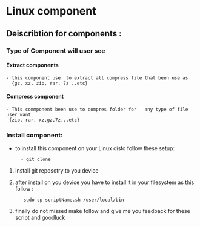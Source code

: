 # Linux component

## Deiscribtion for components :

### Type of Component will user see

#### Extract components

    - this component use  to extract all compress file that been use as
      {gz, xz. zip, rar. 7z ..etc}

#### Compress component

    - This commponent been use to compres folder for   any type of file user want
     {zip, rar, xz,gz,7z,..etc}

### Install component:

- to install this component on your Linux disto follow these setup:

        - git clone  

1.  install git reposotry to you device

2.  after install on you device you have to install
    it in your filesystem as this follow :

         - sudo cp scriptName.sh /user/local/bin

3.  finally do not missed make follow and give me you feedback for these script and goodluck
